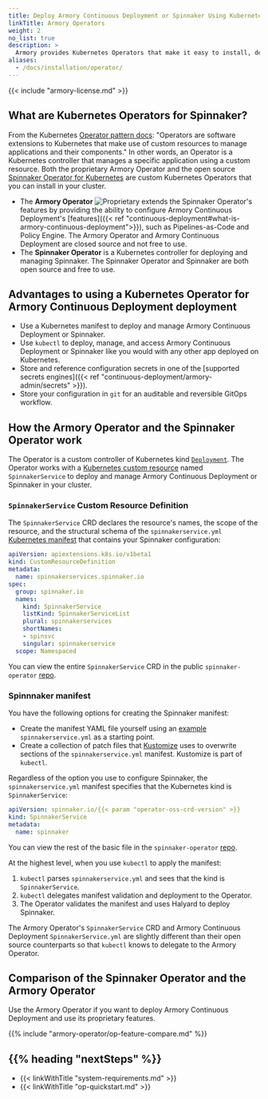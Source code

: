 ```yaml
---
title: Deploy Armory Continuous Deployment or Spinnaker Using Kubernetes Operators
linkTitle: Armory Operators
weight: 2
no_list: true
description: >
  Armory provides Kubernetes Operators that make it easy to install, deploy, and upgrade Armory Continuous Deployment or Spinnaker. This section covers advantages, configuration, deployment, and migration from Halyard to the Operator.
aliases:
  - /docs/installation/operator/
---
```


{{< include "armory-license.md" >}}

## What are Kubernetes Operators for Spinnaker?

From the Kubernetes [Operator pattern docs](https://kubernetes.io/docs/concepts/extend-kubernetes/operator/): "Operators are software extensions to Kubernetes that make use of custom resources to manage applications and their components." In other words, an Operator is a Kubernetes controller that manages a specific application using a custom resource. Both the proprietary Armory Operator and the open source [Spinnaker Operator for Kubernetes](https://github.com/armory/spinnaker-operator) are custom Kubernetes Operators that you can install in your cluster.

* The **Armory Operator** ![Proprietary](/images/proprietary.svg) extends the Spinnaker Operator's features by providing the ability to configure Armory Continuous Deployment's [features]({{< ref "continuous-deployment#what-is-armory-continuous-deployment">}}), such as Pipelines-as-Code and Policy Engine. The Armory Operator and Armory Continuous Deployment are closed source and not free to use.
* The **Spinnaker Operator** is a Kubernetes controller for deploying and managing Spinnaker. The Spinnaker Operator and Spinnaker are both open source and free to use.

## Advantages to using a Kubernetes Operator for Armory Continuous Deployment deployment

* Use a Kubernetes manifest to deploy and manage Armory Continuous Deployment or Spinnaker.
* Use `kubectl` to deploy, manage, and access Armory Continuous Deployment or Spinnaker like you would with any other app deployed on Kubernetes.
* Store and reference configuration secrets in one of the [supported secrets engines]({{< ref "continuous-deployment/armory-admin/secrets" >}}).
* Store your configuration in `git` for an auditable and reversible GitOps workflow.

## How the Armory Operator and the Spinnaker Operator work

The Operator is a custom controller of Kubernetes kind [`Deployment`](https://kubernetes.io/docs/concepts/workloads/controllers/deployment/). The Operator works with a [Kubernetes custom resource](https://kubernetes.io/docs/concepts/extend-kubernetes/api-extension/custom-resources/) named `SpinnakerService` to deploy and manage Armory Continuous Deployment or Spinnaker in your cluster.

### `SpinnakerService` Custom Resource Definition

The `SpinnakerService` CRD declares the resource's names, the scope of the resource, and the structural schema of the `spinnakerservice.yml` [Kubernetes manifest](https://kubernetes.io/docs/concepts/cluster-administration/manage-deployment/) that contains your Spinnaker configuration:

```yaml
apiVersion: apiextensions.k8s.io/v1beta1
kind: CustomResourceDefinition
metadata:
  name: spinnakerservices.spinnaker.io
spec:
  group: spinnaker.io
  names:
    kind: SpinnakerService
    listKind: SpinnakerServiceList
    plural: spinnakerservices
    shortNames:
    - spinsvc
    singular: spinnakerservice
  scope: Namespaced
```

You can view the entire `SpinnakerService` CRD in the public `spinnaker-operator` [repo](https://github.com/armory/spinnaker-operator/blob/master/deploy/crds/spinnaker.io_spinnakerservices_crd.yaml).

### Spinnnaker manifest

You have the following options for creating the Spinnaker manifest:

* Create the manifest YAML file yourself using an [example](https://github.com/armory/spinnaker-operator/blob/master/deploy/spinnaker/basic/spinnakerservice.yml) `spinnakerservice.yml` as a starting point.
* Create a collection of patch files that [Kustomize](https://kustomize.io/) uses to overwrite sections of the `spinnakerservice.yml` manifest. Kustomize is part of `kubectl`.

Regardless of the option you use to configure Spinnaker, the `spinnakerservice.yml` manifest specifies that the Kubernetes kind is `SpinnakerService`:

```yaml
apiVersion: spinnaker.io/{{< param "operator-oss-crd-version" >}}
kind: SpinnakerService
metadata:
  name: spinnaker
```

You can view the rest of the basic file in the `spinnaker-operator` [repo](https://github.com/armory/spinnaker-operator/blob/master/deploy/spinnaker/basic/spinnakerservice.yml).

At the highest level, when you use `kubectl` to apply the manifest:

1. `kubectl` parses `spinnakerservice.yml` and sees that the kind is `SpinnakerService`.
1. `kubectl` delegates manifest validation and deployment to the Operator.
1. The Operator validates the manifest and uses Halyard to deploy Spinnaker.

The Armory Operator's `SpinnakerService` CRD and Armory Continuous Deployment `SpinnakerService.yml` are slightly different than their open source counterparts so that `kubectl` knows to delegate to the Armory Operator.

## Comparison of the Spinnaker Operator and the Armory Operator

Use the Armory Operator if you want to deploy Armory Continuous Deployment and use its proprietary features.

{{% include "armory-operator/op-feature-compare.md" %}}

## {{% heading "nextSteps" %}}
* {{< linkWithTitle "system-requirements.md" >}}
* {{< linkWithTitle "op-quickstart.md" >}}
